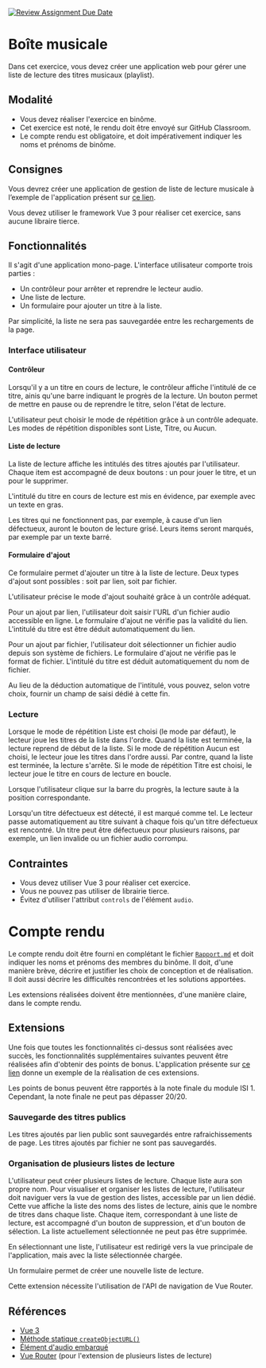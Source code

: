 [![Review Assignment Due Date](https://classroom.github.com/assets/deadline-readme-button-22041afd0340ce965d47ae6ef1cefeee28c7c493a6346c4f15d667ab976d596c.svg)](https://classroom.github.com/a/Czpw_ePo)
# Boîte musicale

Dans cet exercice, vous devez créer une application web pour gérer une liste de lecture des titres musicaux (playlist).

## Modalité
* Vous devez réaliser l'exercice en binôme.
* Cet exercice est noté, le rendu doit être envoyé sur GitHub Classroom.
* Le compte rendu est obligatoire, et doit impérativement indiquer les noms et prénoms de binôme.

## Consignes
Vous devrez créer une application de gestion de liste de lecture musicale à l’exemple de l'application présent sur [ce lien](https://polytechlyon.github.io/3a-isi1-24-25-tp-jukebox-example/).

Vous devez utiliser le framework Vue 3 pour réaliser cet exercice, sans aucune libraire tierce.

## Fonctionnalités
Il s'agit d'une application mono-page.
L'interface utilisateur comporte trois parties :
* Un contrôleur pour arrêter et reprendre le lecteur audio.
* Une liste de lecture.
* Un formulaire pour ajouter un titre à la liste.

Par simplicité, la liste ne sera pas sauvegardée entre les rechargements de la page.

### Interface utilisateur
#### Contrôleur
Lorsqu'il y a un titre en cours de lecture, le contrôleur affiche l'intitulé de ce titre, ainis qu'une barre indiquant le progrès de la lecture.
Un bouton permet de mettre en pause ou de reprendre le titre, selon l'état de lecture.

L'utilisateur peut choisir le mode de répétition grâce à un contrôle adequate.
Les modes de répétition disponibles sont Liste, Titre, ou Aucun.

#### Liste de lecture
La liste de lecture affiche les intitulés des titres ajoutés par l'utilisateur.
Chaque item est accompagné de deux boutons : un pour jouer le titre, et un pour le supprimer.

L'intitulé du titre en cours de lecture est mis en évidence, par exemple avec un texte en gras.

Les titres qui ne fonctionnent pas, par exemple, à cause d'un lien défectueux, auront le bouton de lecture grisé.
Leurs items seront marqués, par exemple par un texte barré. 

#### Formulaire d'ajout
Ce formulaire permet d'ajouter un titre à la liste de lecture.
Deux types d'ajout sont possibles : soit par lien, soit par fichier.

L'utilisateur précise le mode d'ajout souhaité grâce à un contrôle adéquat.

Pour un ajout par lien, l'utilisateur doit saisir l'URL d'un fichier audio accessible en ligne.
Le formulaire d'ajout ne vérifie pas la validité du lien.
L'intitulé du titre est être déduit automatiquement du lien.

Pour un ajout par fichier, l'utilisateur doit sélectionner un fichier audio depuis son système de fichiers.
Le formulaire d'ajout ne vérifie pas le format de fichier.
L'intitulé du titre est déduit automatiquement du nom de fichier.

Au lieu de la déduction automatique de l'intitulé, vous pouvez, selon votre choix, fournir un champ de saisi dédié à cette fin.

### Lecture
Lorsque le mode de répétition Liste est choisi (le mode par défaut), le lecteur joue les titres de la liste dans l'ordre.
Quand la liste est terminée, la lecture reprend de début de la liste.
Si le mode de répétition Aucun est choisi, le lecteur joue les titres dans l'ordre aussi.
Par contre, quand la liste est terminée, la lecture s'arrête.
Si le mode de répétition Titre est choisi, le lecteur joue le titre en cours de lecture en boucle.

Lorsque l'utilisateur clique sur la barre du progrès, la lecture saute à la position correspondante.

Lorsqu'un titre défectueux est détecté, il est marqué comme tel.
Le lecteur passe automatiquement au titre suivant à chaque fois qu'un titre défectueux est rencontré.
Un titre peut être défectueux pour plusieurs raisons, par exemple, un lien invalide ou un fichier audio corrompu.

## Contraintes
* Vous devez utiliser Vue 3 pour réaliser cet exercice.
* Vous ne pouvez pas utiliser de librairie tierce.
* Évitez d'utiliser l'attribut `controls` de l'élément `audio`.

# Compte rendu
Le compte rendu doit être fourni en complétant le fichier [`Rapport.md`](Rapport.md) et doit indiquer les noms et prénoms des membres du binôme.
Il doit, d'une manière brève, décrire et justifier les choix de conception et de réalisation.
Il doit aussi décrire les difficultés rencontrées et les solutions apportées. 

Les extensions réalisées doivent être mentionnées, d'une manière claire, dans le compte rendu.

## Extensions
Une fois que toutes les fonctionnalités ci-dessus sont réalisées avec succès, les fonctionnalités supplémentaires suivantes peuvent être réalisées afin d'obtenir des points de bonus.
L'application présente sur [ce lien](https://polytechlyon.github.io/3a-isi1-24-25-tp-jukebox-extensions-example/) donne un exemple de la réalisation de ces extensions. 

Les points de bonus peuvent être rapportés à la note finale du module ISI 1. 
Cependant, la note finale ne peut pas dépasser 20/20. 

### Sauvegarde des titres publics
Les titres ajoutés par lien public sont sauvegardés entre rafraichissements de page. 
Les titres ajoutés par fichier ne sont pas sauvegardés.

### Organisation de plusieurs listes de lecture
L'utilisateur peut créer plusieurs listes de lecture.
Chaque liste aura son propre nom.
Pour visualiser et organiser les listes de lecture, l'utilisateur doit naviguer vers la vue de gestion des listes, accessible par un lien dédié.
Cette vue affiche la liste des noms des listes de lecture, ainis que le nombre de titres dans chaque liste.
Chaque item, correspondant à une liste de lecture, est accompagné d'un bouton de suppression, et d'un bouton de sélection.
La liste actuellement sélectionnée ne peut pas être supprimée.

En sélectionnant une liste, l'utilisateur est redirigé vers la vue principale de l'application, mais avec la liste sélectionnée chargée.

Un formulaire permet de créer une nouvelle liste de lecture.

Cette extension nécessite l'utilisation de l'API de navigation de Vue Router.

## Références
* [Vue 3](https://vuejs.org/)
* [Méthode statique `createObjectURL()`](https://developer.mozilla.org/en-US/docs/Web/API/URL/createObjectURL_static)
* [Élément d'audio embarqué](https://developer.mozilla.org/en-US/docs/Web/HTML/Element/audio)
* [Vue Router](https://router.vuejs.org/) (pour l'extension de plusieurs listes de lecture)






